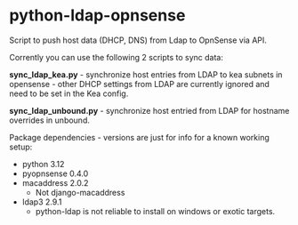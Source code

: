 # python-ldap-opnsense
Script to push host data (DHCP, DNS) from Ldap to OpnSense via API.

Corrently you can use the following 2 scripts to sync data:

**sync_ldap_kea.py** - synchronize host entries from LDAP to kea subnets in opensense - other DHCP settings from LDAP are currently ignored and need to be set in the Kea config.

**sync_ldap_unbound.py** - synchronize host entried from LDAP for hostname overrides in unbound.




Package dependencies - versions are just for info for a known working setup:
* python 3.12
* pyopnsense 0.4.0
* macaddress 2.0.2
  * Not django-macaddress
* ldap3 2.9.1
  * python-ldap is not reliable to install on windows or exotic targets.
